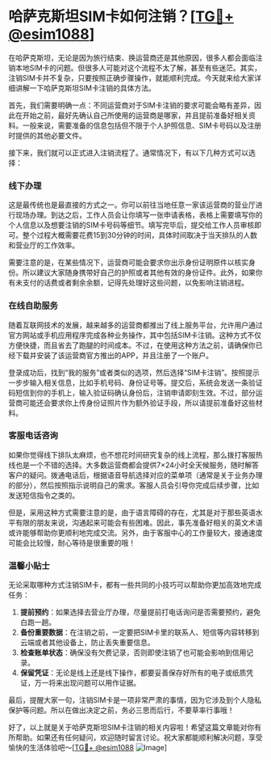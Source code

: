 # 哈萨克斯坦SIM卡如何注销？[[TG💪+ @esim1088](https://t.me/s/esim1088)]

在哈萨克斯坦，无论是因为旅行结束、换运营商还是其他原因，很多人都会面临注销本地SIM卡的问题。但很多人可能对这个流程不太了解，甚至有些迷茫。其实，注销SIM卡并不复杂，只要按照正确步骤操作，就能顺利完成。今天就来给大家详细讲解一下哈萨克斯坦SIM卡注销的具体方法。

首先，我们需要明确一点：不同运营商对于SIM卡注销的要求可能会略有差异，因此在开始之前，最好先确认自己所使用的运营商是哪家，并且提前准备好相关资料。一般来说，需要准备的信息包括但不限于个人护照信息、SIM卡号码以及注册时提供的其他必要文件。

接下来，我们就可以正式进入注销流程了。通常情况下，有以下几种方式可以选择：

### 线下办理

这是最传统也是最直接的方式之一。你可以前往当地任意一家该运营商的营业厅进行现场办理。到达之后，工作人员会让你填写一张申请表格，表格上需要填写你的个人信息以及想要注销的SIM卡号码等细节。填写完毕后，提交给工作人员审核即可。整个过程大概需要花费15到30分钟的时间，具体时间取决于当天排队的人数和营业厅的工作效率。

需要注意的是，在某些情况下，运营商可能会要求你出示身份证明原件以核实身份。所以建议大家随身携带好自己的护照或者其他有效的身份证件。此外，如果你有未支付的话费或者剩余余额，记得先处理好这些问题，以免影响注销进程。

### 在线自助服务

随着互联网技术的发展，越来越多的运营商都推出了线上服务平台，允许用户通过官方网站或手机应用程序完成各种业务操作，其中包括SIM卡注销。这种方式不仅方便快捷，而且省去了跑腿的时间成本。不过，在使用这种方法之前，请确保你已经下载并安装了该运营商官方推出的APP，并且注册了一个账户。

登录成功后，找到“我的服务”或者类似的选项，然后选择“SIM卡注销”。按照提示一步步输入相关信息，比如手机号码、身份证号等。提交后，系统会发送一条验证码短信到你的手机上，输入验证码确认身份后，注销申请即刻生效。不过，部分运营商可能还会要求你上传身份证照片作为额外验证手段，所以请提前准备好这些材料。

### 客服电话咨询

如果你觉得线下排队太麻烦，也不想花时间研究复杂的线上流程，那么拨打客服热线也是一个不错的选择。大多数运营商都会提供7×24小时全天候服务，随时解答客户的疑问。拨通电话后，根据语音导航选择对应的菜单项（通常是关于业务办理的部分），然后按照指示说明自己的需求。客服人员会引导你完成后续步骤，比如发送短信指令之类的。

但是，采用这种方式需要注意的是，由于语言障碍的存在，尤其是对于那些英语水平有限的朋友来说，沟通起来可能会有些困难。因此，事先准备好相关的英文术语或许能够帮助你更顺利地完成交流。另外，由于客服中心的工作量较大，接通速度可能会比较慢，耐心等待是很重要的哦！

### 温馨小贴士

无论采取哪种方式注销SIM卡，都有一些共同的小技巧可以帮助你更加高效地完成任务：

1. **提前预约**：如果选择去营业厅办理，尽量提前打电话询问是否需要预约，避免白跑一趟。
2. **备份重要数据**：在注销之前，一定要把SIM卡里的联系人、短信等内容转移到云端或者其他设备上，防止丢失重要信息。
3. **检查账单状态**：确保没有欠费记录，否则即使注销了也可能会影响到信用记录。
4. **保留凭证**：无论是线上还是线下操作，都要妥善保存好所有的电子或纸质凭证，万一将来出现问题可以用作证据。

最后，提醒大家一句，注销SIM卡是一项非常严肃的事情，因为它涉及到个人隐私保护等问题。所以在做出决定之前，务必三思而后行，不要草率行事哦！

好了，以上就是关于哈萨克斯坦SIM卡注销的相关内容啦！希望这篇文章能对你有所帮助。如果还有任何疑问，欢迎随时留言讨论。祝大家都能顺利解决问题，享受愉快的生活体验吧～[[TG💪+ @esim1088](https://t.me/s/esim1088) ![Image](https://i.postimg.cc/4NQfJmqS/Snipaste-2025-05-13-00-14-12.png)]